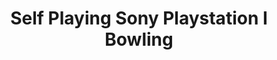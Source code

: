 ---
inv_num: 2008-008
add_credit:
url: 2008-008-self-playing-sony-playstation-i-bowling
title: Self Playing Sony Playstation I Bowling
year: '2008'
display_year: '2008'
medium: Modded ps1 controller
dims: Dimensions variable
pitch: PS1 "Bowling" game programmed to roll endless gutter balls via a modded controller.
ps: '​This was only the second "Self Playing Game" I ever made. Note the early design
  of the Video Game TIVO TM. If you check out a later work, like Various Self Playing
  Bowling Games, you can see the final version of the TIVO. This was still in the
  middle of R + D on that device. '
live_url:
youtube:
related_code:
subheading:
download:
commission:
layout: things-i-made
---